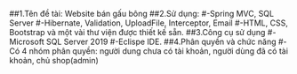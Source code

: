 ##1.Tên đề tài: Website bán gấu bông
##2.Sử dụng:
#-Spring MVC, SQL Server
#-Hibernate, Validation, UploadFile, Interceptor, Email
#-HTML, CSS, Bootstrap và một vài thư viện được thiết kế sẵn.
##3.Công cụ sử dụng
#-Microsoft SQL Server 2019
#-Eclispe IDE.
##4.Phân quyền và chức năng
#-Có 4 nhóm phân quyền: người dung chưa có tài khoản, người dùng đã có tài khoản, chủ shop(admin)
